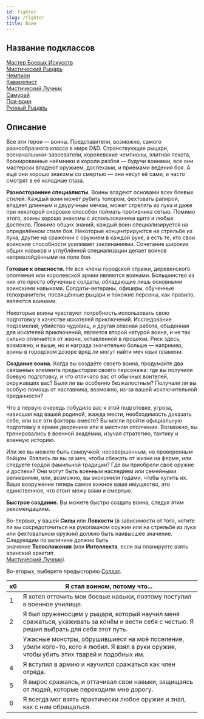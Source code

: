 ```yaml
---
id: fighter
slug: /fighter
title: Воин
---
```

## Название подклассов
[Мастер Боевых Искусств](/docs/battle-master)  
[Мистический Рыцарь](/docs/eldritch-knight)  
[Чемпион](/docs/champion)  
[Каварелист](/docs/cavalier)  
[Мистический Лучник](/docs/arcane-archer)  
[Самурай](/docs/samurai)  
[Пси-воин](/docs/psi-warrior)  
[Рунный Рыцарь](/docs/rune-knight)  
## Описание
Все эти герои — воины. Представители, возможно, самого разнообразного класса в мире D&D. Странствующие рыцари, военачальники-завоеватели, королевские чемпионы, элитная пехота, бронированные наёмники и короли разбоя — будучи воинами, все они мастерски владеют оружием, доспехами, и приёмами ведения боя. А ещё они хорошо знакомы со смертью — они несут её сами, и часто смотрят в её холодные глаза.

**Разносторонние специалисты.** Воины владеют основами всех боевых стилей. Каждый воин может рубить топором, фехтовать рапирой, владеет длинным и двуручным мечом, может стрелять из лука и даже при некоторой сноровке способен поймать противника сетью. Помимо этого, воины хорошо знакомы с использованием щита и любых доспехов. Помимо общих знаний, каждый воин специализируется на определённом стиле боя. Некоторые концентрируются на стрельбе из лука, другие на сражении с оружием в каждой руке, а есть те, кто свои воинские способности усиливает заклинаниями. Сочетание широких общих навыков и углублённой специализации делает воинов непревзойдёнными на поле боя.

**Готовые к опасности.** Не все члены городской стражи, деревенского ополчения или королевской армии являются воинами. Большинство из них это просто обученные солдаты, обладающие лишь основными воинскими навыками. Солдаты-ветераны, офицеры, обученные телохранители, посвящённые рыцари и похожие персоны, как правило, являются воинами.

Некоторые воины чувствуют потребность использовать свою подготовку в качестве искателей приключений. Исследование подземелий, убийство чудовищ, и другая опасная работа, обыденная для искателей приключений, является второй натурой воина, и не так сильно отличается от жизни, оставленной в прошлом. Риск здесь, возможно, и выше, но и награда значительно больше — например, воины в городском дозоре вряд ли могут найти меч язык пламени.

**Создание воина.** Когда вы создаёте своего воина, продумайте два связанных элемента предыстории своего персонажа: где вы получили боевую подготовку, и что отличало вас от обычных воителей, окружавших вас? Были ли вы особенно безжалостным? Получали ли вы особую помощь от наставника, возможно, из-за вашей исключительной преданности?

Что в первую очередь побудило вас к этой подготовке, угроза, нависшая над вашей родиной, жажда мести, необходимость доказать себе, или все эти факторы вместе? Вы могли пройти официальную подготовку в армии дворянина или в местном ополчении. Возможно, вы тренировались в военной академии, изучая стратегию, тактику и военную историю.

Или же вы можете быть самоучкой, несовершенным, но проверенным бойцом. Взялись ли вы за меч, чтобы сбежать от жизни на ферме, или следуете гордой фамильной традиции? Где вы приобрели своё оружие и доспехи? Они могут быть военным наследием или семейными реликвиями, или, возможно, вы экономили годами, чтобы купить их. Ваше вооружение теперь самое важное ваше имущество, это единственное, что стоит межу вами и смертью.

**Быстрое создание.** Вы можете быстро создать воина, следуя этим рекомендациям.

Во-первых, у вашей **Силы** или **Ловкости** (в зависимости от того, хотите ли вы сосредоточиться на рукопашном оружии или на стрельбе из лука или фехтовальном оружии) должно быть наивысшее значение. Следующим по величине должно быть  
значение **Телосложения** (или **Интеллекта**, если вы планируете взять воинский архетип  
[Мистический Лучник](/docs/arcane-archer)).

Во-вторых, выберите предысторию [Солдат](/docs/soldier-bg).

|к6|Я стал воином, потому что...|
|---|---|
|1|Я хотел отточить мои боевые навыки, поэтому поступил в военное училище.|
|2|Я был оруженосцем у рыцаря, который научил меня сражаться, ухаживать за конём и вести себя с честью. Я решил выбрать для себя этот путь.|
|3|Ужасные монстры, обрушившиеся на моё поселение, убили кого-то, кого я любил. Я взял в руки оружие, чтобы убить этих тварей и подобных им.|
|4|Я вступил в армию и научился сражаться как член отряда.|
|5|Я вырос сражаясь, и оттачивал свои навыки, защищаясь от людей, которые переходили мне дорогу.|
|6|Я всегда мог взять практически любое оружие и знал, как с ним обращаться.|